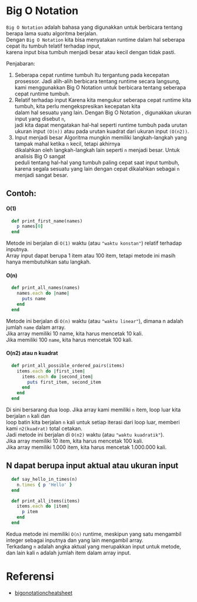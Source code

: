 # Big O Notation

`Big O Notation` adalah bahasa yang digunakkan untuk berbicara tentang berapa lama suatu algoritma berjalan.  
Dengan `Big O Notation` kita bisa menyatakan runtime dalam hal seberapa cepat itu tumbuh telatif terhadap input,  
karena input bisa tumbuh menjadi besar atau kecil dengan tidak pasti.

Penjabaran:
1. Seberapa cepat runtime tumbuh
  Itu tergantung pada kecepatan prosessor. Jadi alih-alih berbicara tentang runtime secara langsung,  
  kami menggunakkan Big O Notation untuk berbicara tentang seberapa cepat runtime tumbuh.
2. Relatif terhadap input
  Karena kita mengukur seberapa cepat runtime kita tumbuh, kita perlu mengekspresikan kecepatan kita  
  dalam hal sesuatu yang lain. Dengan Big O Notation , digunakkan ukuran input yang disebut `n`,  
  jadi kita dapat mengatakan hal-hal seperti runtime tumbuh pada urutan ukuran input `(O(n))` atau pada urutan kuadrat dari ukuran input `(O(n2))`.
3. Input menjadi besar
  Algoritma mungkin memiliki langkah-langkah yang tampak mahal ketika `n` kecil, tetapi akhirnya  
  dikalahkan oleh langkah-langkah lain seperti `n` menjadi besar. Untuk analisis Big O sangat  
  peduli tentang hal-hal yang tumbuh paling cepat saat input tumbuh, karena segala sesuatu yang lain dengan cepat dikalahkan sebagai `n` menjadi sangat besar.

## Contoh:

#### O(1)
```ruby
  def print_first_name(names)
    p names[0]
  end

```
Metode ini berjalan di `O(1)` waktu (atau `"waktu konstan"`) relatif terhadap inputnya.  
Array input dapat berupa 1 item atau 100 item, tetapi metode ini masih hanya membutuhkan satu langkah.

#### O(n)
```ruby
  def print_all_names(names)
    names.each do |name|
      puts name
    end
  end
```
Metode ini berjalan di `O(n)` waktu (atau `"waktu linear"`), dimana n adalah jumlah `name` dalam array.  
Jika array memiliki 10 name, kita harus mencetak 10 kali.  
Jika memiliki 100 `name`, kita harus mencetak 100 kali.

#### O(n2) atau n kuadrat
```ruby
  def print_all_possible_ordered_pairs(items)
    items.each do |first_item|
      items.each do |second_item|
        puts first_item, second_item
      end
    end
  end
```
Di sini bersarang dua loop. Jika array kami memiliki `n` item, loop luar kita berjalan `n` kali dan  
loop batin kita berjalan `n` kali untuk setiap iterasi dari loop luar, memberi kami `n2(kuadrat)` total cetakan.  
Jadi metode ini berjalan di `O(n2)` waktu (atau `"waktu kuadratik"`).  
Jika array memiliki 10 item, kita harus mencetak 100 kali.  
Jika array memiliki 1.000 item, kita harus mencetak 1.000.000 kali.

## N dapat berupa input aktual atau ukuran input
```ruby
  def say_hello_in_times(n)
    n.times { p 'Hello' }
  end

  def print_all_items(items)
    items.each do |item|
      p item
    end
  end
```
Kedua metode ini memiliki `O(n)` runtime, meskipun yang satu mengambil integer sebagai inputnya dan yang lain mengambil array.  
Terkadang `n` adalah angka aktual yang merupakkan input untuk metode, dan lain kali `n` adalah jumlah item dalam array input.

# Referensi
* [bigonotationcheatsheet](https://www.bigocheatsheet.com/)
